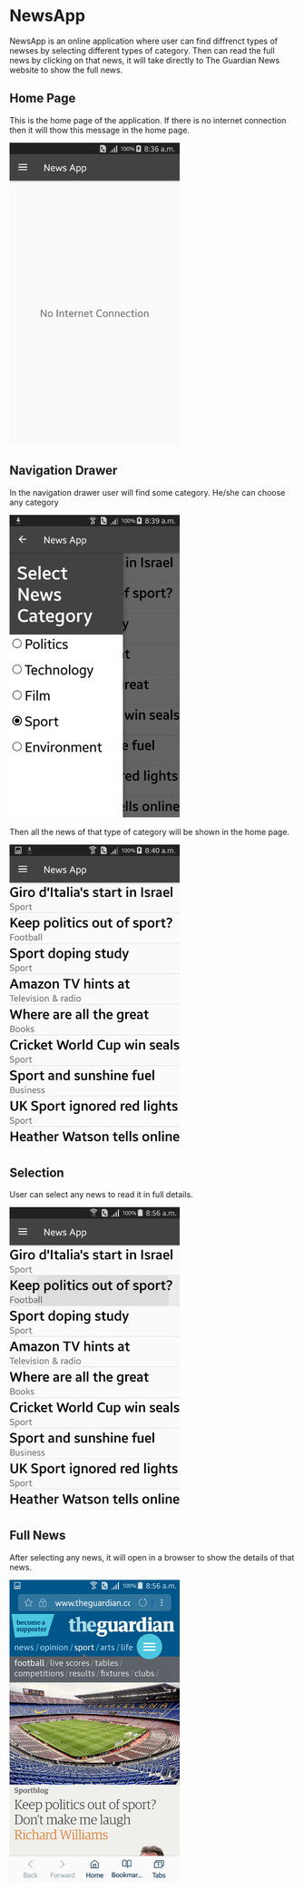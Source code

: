 # NewsApp
NewsApp is an online application where user can find diffrenct types of newses by selecting different types of category. Then can read the full news by clicking on that news, it will take directly to The Guardian News website to show the full news.

## Home Page
This is the home page of the application. If there is no internet connection then it will thow this message in the home page.

<img src="images/home.png" width="300" />

## Navigation Drawer
In the navigation drawer user will find some category. He/she can choose any category 

<img src="images/nav.png" width="300" />

Then all the news of that type of category will be shown in the home page.

<img src="images/result.png" width="300" />

## Selection
User can select any news to read it in full details.

<img src="images/selection.png" width="300" />

## Full News
After selecting any news, it will open in a browser to show the details of that news.

<img src="images/fullNews.png" width="300" />
